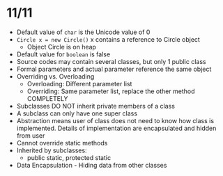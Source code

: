 # 11/11
- Default value of `char` is the Unicode value of 0
- `Circle x = new Circle()` x contains a reference to Circle object
	- Object Circle is on heap
- Default value for `boolean` is false
- Source codes may contain several classes, but only 1 public class
- Formal parameters and actual parameter reference the same object
- Overriding vs. Overloading
	- Overloading: Different parameter list
	- Overriding: Same parameter list, replace the other method COMPLETELY
- Subclasses DO NOT inherit private members of a class
- A subclass can only have one super class
- Abstraction means user of class does not need to know how class is implemented. Details of implementation are encapsulated and hidden from user
- Cannot override static methods
- Inherited by subclasses:
	- public static, protected static
- Data Encapsulation - Hiding data from other classes 
